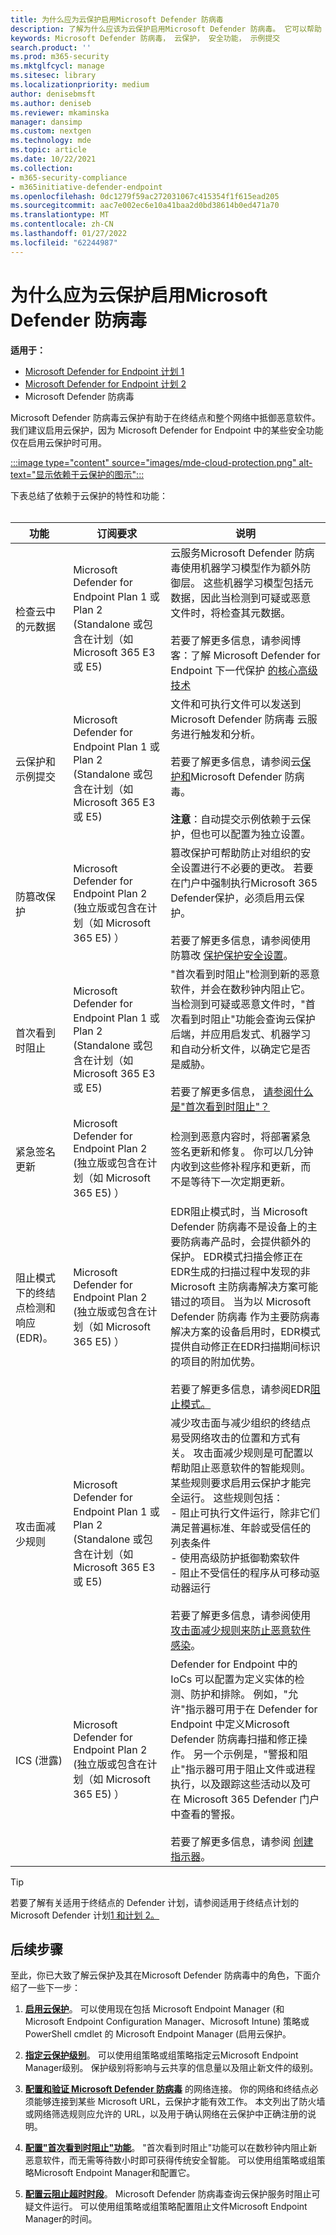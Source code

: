 ```yaml
---
title: 为什么应为云保护启用Microsoft Defender 防病毒
description: 了解为什么应该为云保护启用Microsoft Defender 防病毒。 它可以帮助 Microsoft Defender for Endpoint 中的许多安全功能工作
keywords: Microsoft Defender 防病毒， 云保护， 安全功能， 示例提交
search.product: ''
ms.prod: m365-security
ms.mktglfcycl: manage
ms.sitesec: library
ms.localizationpriority: medium
author: denisebmsft
ms.author: deniseb
ms.reviewer: mkaminska
manager: dansimp
ms.custom: nextgen
ms.technology: mde
ms.topic: article
ms.date: 10/22/2021
ms.collection:
- m365-security-compliance
- m365initiative-defender-endpoint
ms.openlocfilehash: 0dc1279f59ac272031067c415354f1f615ead205
ms.sourcegitcommit: aac7e002ec6e10a41baa2d0bd38614b0ed471a70
ms.translationtype: MT
ms.contentlocale: zh-CN
ms.lasthandoff: 01/27/2022
ms.locfileid: "62244987"
---
```

# <a name="why-cloud-protection-should-be-enabled-for-microsoft-defender-antivirus"></a>为什么应为云保护启用Microsoft Defender 防病毒

**适用于：**

- [Microsoft Defender for Endpoint 计划 1](https://go.microsoft.com/fwlink/p/?linkid=2154037)
- [Microsoft Defender for Endpoint 计划 2](https://go.microsoft.com/fwlink/p/?linkid=2154037)
- Microsoft Defender 防病毒

Microsoft Defender 防病毒云保护有助于在终结点和整个网络中抵御恶意软件。 我们建议启用云保护，因为 Microsoft Defender for Endpoint 中的某些安全功能仅在启用云保护时可用。 

[:::image type="content" source="images/mde-cloud-protection.png" alt-text="显示依赖于云保护的图示":::](enable-cloud-protection-microsoft-defender-antivirus.md)

下表总结了依赖于云保护的特性和功能： <br/><br/>

| 功能  | 订阅要求 |  说明  |
|---------|---------|--------|
| 检查云中的元数据  | Microsoft Defender for Endpoint Plan 1 或 Plan 2 (Standalone 或包含在计划（如 Microsoft 365 E3 或 E5)  | 云服务Microsoft Defender 防病毒使用机器学习模型作为额外防御层。 这些机器学习模型包括元数据，因此当检测到可疑或恶意文件时，将检查其元数据。 <br/><br/>若要了解更多信息，请参阅博客：了解 Microsoft Defender for Endpoint 下一代保护 [的核心高级技术](https://www.microsoft.com/security/blog/2019/06/24/inside-out-get-to-know-the-advanced-technologies-at-the-core-of-microsoft-defender-atp-next-generation-protection/)  |
| 云保护和示例提交 | Microsoft Defender for Endpoint Plan 1 或 Plan 2 (Standalone 或包含在计划（如 Microsoft 365 E3 或 E5)  | 文件和可执行文件可以发送到 Microsoft Defender 防病毒 云服务进行触发和分析。 <br/><br/>若要了解更多信息，请参阅云[保护和](cloud-protection-microsoft-antivirus-sample-submission.md)Microsoft Defender 防病毒。<br/><br/>**注意**：自动提交示例依赖于云保护，但也可以配置为独立设置。         |
| 防篡改保护 | Microsoft Defender for Endpoint Plan 2 (独立版或包含在计划（如 Microsoft 365 E5) ） | 篡改保护可帮助防止对组织的安全设置进行不必要的更改。 若要在门户中强制执行Microsoft 365 Defender保护，必须启用云保护。 <br/><br/>若要了解更多信息，请参阅使用防篡改 [保护保护安全设置](prevent-changes-to-security-settings-with-tamper-protection.md)。        |
| 首次看到时阻止 | Microsoft Defender for Endpoint Plan 1 或 Plan 2 (Standalone 或包含在计划（如 Microsoft 365 E3 或 E5)  | "首次看到时阻止"检测到新的恶意软件，并会在数秒钟内阻止它。 当检测到可疑或恶意文件时，"首次看到时阻止"功能会查询云保护后端，并应用启发式、机器学习和自动分析文件，以确定它是否是威胁。<br/><br/>若要了解更多信息， [请参阅什么是"首次看到时阻止"？](configure-block-at-first-sight-microsoft-defender-antivirus.md#what-is-block-at-first-sight)   |
| 紧急签名更新 | Microsoft Defender for Endpoint Plan 2 (独立版或包含在计划（如 Microsoft 365 E5) ） | 检测到恶意内容时，将部署紧急签名更新和修复。 你可以几分钟内收到这些修补程序和更新，而不是等待下一次定期更新。   |
| 阻止模式下的终结点检测和响应 (EDR)。 | Microsoft Defender for Endpoint Plan 2 (独立版或包含在计划（如 Microsoft 365 E5) ） | EDR阻止模式时，当 Microsoft Defender 防病毒不是设备上的主要防病毒产品时，会提供额外的保护。 EDR模式扫描会修正在EDR生成的扫描过程中发现的非 Microsoft 主防病毒解决方案可能错过的项目。 当为以 Microsoft Defender 防病毒 作为主要防病毒解决方案的设备启用时，EDR模式提供自动修正在EDR扫描期间标识的项目的附加优势。 <br/><br/>若要了解更多信息，请参阅EDR[阻止模式。](edr-in-block-mode.md)|
| 攻击面减少规则 | Microsoft Defender for Endpoint Plan 1 或 Plan 2 (Standalone 或包含在计划（如 Microsoft 365 E3 或 E5)  | 减少攻击面与减少组织的终结点易受网络攻击的位置和方式有关。 攻击面减少规则是可配置以帮助阻止恶意软件的智能规则。 某些规则要求启用云保护才能完全运行。 这些规则包括： <br/>- 阻止可执行文件运行，除非它们满足普遍标准、年龄或受信任的列表条件 <br/>- 使用高级防护抵御勒索软件 <br/>- 阻止不受信任的程序从可移动驱动器运行 <br/><br/>若要了解更多信息，请参阅使用 [攻击面减少规则来防止恶意软件感染](attack-surface-reduction.md)。  |
| ICS (泄露)  | Microsoft Defender for Endpoint Plan 2 (独立版或包含在计划（如 Microsoft 365 E5) ） | Defender for Endpoint 中的 IoCs 可以配置为定义实体的检测、防护和排除。 例如，"允许"指示器可用于在 Defender for Endpoint 中定义Microsoft Defender 防病毒扫描和修正操作。 另一个示例是，"警报和阻止"指示器可用于阻止文件或进程执行，以及跟踪这些活动以及可在 Microsoft 365 Defender 门户中查看的警报。 <br/><br/>若要了解更多信息，请参阅 [创建指示器](manage-indicators.md)。    |

> [!TIP]
> 若要了解有关适用于终结点的 Defender 计划，请参阅适用于终结点计划的 Microsoft Defender 计划[1 和计划 2。](defender-endpoint-plan-1-2.md)

## <a name="next-steps"></a>后续步骤

至此，你已大致了解云保护及其在Microsoft Defender 防病毒中的角色，下面介绍了一些下一步：

1. **[启用云保护](enable-cloud-protection-microsoft-defender-antivirus.md)**。 可以使用现在包括 Microsoft Endpoint Manager (和 Microsoft Endpoint Configuration Manager、Microsoft Intune) 策略或 PowerShell cmdlet 的 Microsoft Endpoint Manager (启用云保护。

2. **[指定云保护级别](specify-cloud-protection-level-microsoft-defender-antivirus.md)**。 可以使用组策略或组策略指定云Microsoft Endpoint Manager级别。 保护级别将影响与云共享的信息量以及阻止新文件的级别。

3. **[配置和验证 Microsoft Defender 防病毒](configure-network-connections-microsoft-defender-antivirus.md)** 的网络连接。 你的网络和终结点必须能够连接到某些 Microsoft URL，云保护才能有效工作。 本文列出了防火墙或网络筛选规则应允许的 URL，以及用于确认网络在云保护中正确注册的说明。

4. **[配置"首次看到时阻止"功能](configure-block-at-first-sight-microsoft-defender-antivirus.md)**。 "首次看到时阻止"功能可以在数秒钟内阻止新恶意软件，而无需等待数小时即可获得传统安全智能。 可以使用组策略或组策略Microsoft Endpoint Manager和配置它。

5. **[配置云阻止超时时段](configure-cloud-block-timeout-period-microsoft-defender-antivirus.md)**。 Microsoft Defender 防病毒查询云保护服务时阻止可疑文件运行。 可以使用组策略或组策略配置阻止文件Microsoft Endpoint Manager的时间。
